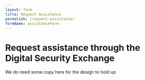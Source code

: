 ```yaml
---
layout: form
title: Request Assistance
permalink: /request-assistance/
formName: assistanceForm
---
```


# Request assistance through the Digital Security Exchange

We do need some copy here for the design to hold up